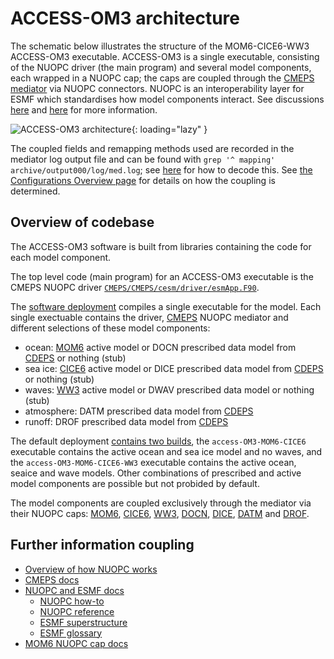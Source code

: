 # ACCESS-OM3 architecture
The schematic below illustrates the structure of the MOM6-CICE6-WW3 ACCESS-OM3 executable. ACCESS-OM3 is a single executable, consisting of the NUOPC driver (the main program) and several model components, each wrapped in a NUOPC cap; the caps are coupled through the [CMEPS mediator](https://escomp.github.io/CMEPS/versions/master/html/index.html) via NUOPC connectors. NUOPC is an interoperability layer for ESMF which standardises how model components interact. See discussions [here](https://github.com/COSIMA/access-om3/discussions/7#discussioncomment-3446345) and [here](https://github.com/COSIMA/access-om3/discussions/9) for more information.

![ACCESS-OM3 architecture](../assets/nuopc_overview.png){: loading="lazy" }

The coupled fields and remapping methods used are recorded in the mediator log output file and can be found with `grep '^ mapping' archive/output000/log/med.log`; see [here](https://escomp.github.io/CMEPS/versions/master/html/esmflds.html) for how to decode this. See [the Configurations Overview page](configurations/Overview.md#coupling) for details on how the coupling is determined.

## Overview of codebase

The ACCESS-OM3 software is built from libraries containing the code for each model component.

The top level code (main program) for an ACCESS-OM3 executable is the CMEPS NUOPC driver [`CMEPS/CMEPS/cesm/driver/esmApp.F90`](https://github.com/ESCOMP/CMEPS/blob/606eb397d4e66f8fa3417e7e8fd2b2b4b3c222b4/cesm/driver/esmApp.F90).

The [software deployment](https://github.com/accESS-NRI/access-om3) compiles a single executable for the model. Each single exectuable contains the driver, [CMEPS](https://github.com/access-nri/access-om3/tree/master/CMEPS) NUOPC mediator and different selections of these model components:

- ocean: [MOM6](https://github.com/access-nri/MOM6) active model or DOCN prescribed data model from [CDEPS](https://github.com/access-nri/access-om3/tree/master/CDEPS) or nothing (stub)
- sea ice: [CICE6](https://github.com/access-nri/CICE) active model or DICE prescribed data model from [CDEPS](https://github.com/access-nri/access-om3/tree/master/CDEPS) or nothing (stub)
- waves: [WW3](https://github.com/access-nri/WW3) active model or DWAV prescribed data model or nothing (stub)
- atmosphere: DATM prescribed data model from [CDEPS](https://github.com/access-nri/access3-share/tree/master/CDEPS)
- runoff: DROF prescribed data model from [CDEPS](https://github.com/access-nri/access3-share/tree/master/CDEPS)

The default deployment [contains two builds](https://github.com/search?q=repo%3AACCESS-NRI%2FACCESS-OM3%20configurations%3D&type=code), the `access-OM3-MOM6-CICE6` executable contains the active ocean and sea ice model and no waves, and the `access-OM3-MOM6-CICE6-WW3` executable contains the active ocean, seaice and wave models. Other combinations of prescribed and active model components are possible but not probided by default.

The model components are coupled exclusively through the mediator via their NUOPC caps: [MOM6](https://github.com/mom-ocean/MOM6/tree/main/config_src/drivers/nuopc_cap), [CICE6](https://github.com/ESCOMP/CICE/tree/main/cicecore/drivers/nuopc/cmeps), [WW3](https://github.com/ESCOMP/WW3/blob/dev/unified/model/src/wav_import_export.F90), [DOCN](https://github.com/ESCOMP/CDEPS/tree/main/docn), [DICE](https://github.com/ESCOMP/CDEPS/tree/main/dice), [DATM](https://github.com/ESCOMP/CDEPS/tree/main/datm) and [DROF](https://github.com/ESCOMP/CDEPS/tree/main/drof).

## Further information coupling
- [Overview of how NUOPC works](https://earthsystemmodeling.org/nuopc/)
- [CMEPS docs](https://escomp.github.io/CMEPS/versions/master/html/index.html)
- [NUOPC and ESMF docs](https://earthsystemmodeling.org/doc/)
  - [NUOPC how-to](https://earthsystemmodeling.org/docs/release/ESMF_8_3_1/NUOPC_howtodoc/)
  - [NUOPC reference](https://earthsystemmodeling.org/docs/release/ESMF_8_3_1/NUOPC_refdoc/NUOPC_refdoc.html)
  - [ESMF superstructure](https://earthsystemmodeling.org/docs/release/ESMF_8_3_1/ESMF_refdoc/node4.html)
  - [ESMF glossary](https://earthsystemmodeling.org/docs/release/ESMF_8_3_1/ESMF_usrdoc/node15.html)
- [MOM6 NUOPC cap docs](https://ncar.github.io/MOM6/APIs/nuopc_cap.html)




